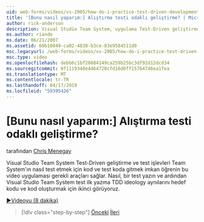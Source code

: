 ```yaml
---
uid: web-forms/videos/vs-2005/how-do-i-practice-test-driven-development
title: '[Bunu nasıl yaparım:] Alıştırma testi odaklı geliştirme? | Microsoft Docs'
author: rick-anderson
description: Visual Studio Team System, uygulama Test-Driven geliştirme ve bilgi Team System, işlevi nasıl test bu video için gerekli araçları sağlar bir...
ms.author: riande
ms.date: 06/21/2007
ms.assetid: 60b10049-ca02-4830-b3ce-83e9584511d0
msc.legacyurl: /web-forms/videos/vs-2005/how-do-i-practice-test-driven-development
msc.type: video
ms.openlocfilehash: debb6c1bf20684149ca259b25bc3df92d12dcd34
ms.sourcegitcommit: 0f1119340e4464720cfd16d0ff15764746ea1fea
ms.translationtype: MT
ms.contentlocale: tr-TR
ms.lasthandoff: 04/17/2019
ms.locfileid: "59395426"
---
```

# <a name="how-do-i-practice-test-driven-development"></a>[Bunu nasıl yaparım:] Alıştırma testi odaklı geliştirme?

tarafından [Chris Menegay](https://twitter.com/CMenegay)

Visual Studio Team System Test-Driven geliştirme ve test işlevleri Team System'ın nasıl test etmek için kod ve test koda gitmek imkan öğrenin bu video uygulaması gerekli araçları sağlar. Nasıl, bir test yazın ve ardından Visual Studio Team System test ilk yazma TDD ideology aynılarını hedef kodu ve kod oluşturmak için ikinci görüyoruz.

[&#9654;Videoyu (8 dakika)](https://channel9.msdn.com/Blogs/ASP-NET-Site-Videos/how-do-i-practice-test-driven-development)

> [!div class="step-by-step"]
> [Önceki](how-do-i-write-code-more-quickly-with-unit-tests.md)
> [İleri](how-do-i-load-test-a-web-application.md)
